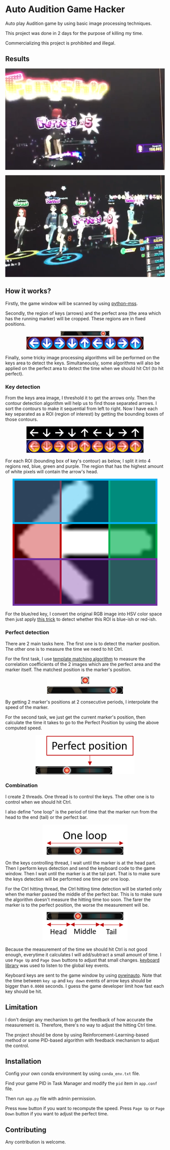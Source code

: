 # Auto Audition Game Hacker

Auto play Audition game by using basic image processing techniques.

This project was done in 2 days for the purpose of killing my time.

Commercializing this project is prohibited and illegal.


## Results

[![Video 1](data/example1.png)](https://github.com/dao-duc-tung/auto-audition/raw/master/data/video1.mp4)

[![Video 2](data/example2.png)](https://github.com/dao-duc-tung/auto-audition/raw/master/data/video2.mp4)


## How it works?

Firstly, the game window will be scanned by using
[python-mss](https://github.com/BoboTiG/python-mss).

Secondly, the region of keys (arrows) and the perfect area
(the area which has the running marker) will be cropped.
These regions are in fixed positions.

<p align="center">
    <img src="data/perfect_bar.png"
        alt="Perfect area" />
    </br>
    <img src="data/keys_area.png" alt="Keys area" />
</p>

Finally, some tricky image processing algorithms will be performed
on the keys area to detect the keys.
Simultaneously, some algorithms will also be applied on the perfect area
to detect the time when we should hit Ctrl (to hit perfect).


### Key detection

From the keys area image, I threshold it to get the arrows only.
Then the contour detection algorithm will help us to find those separated arrows.
I sort the contours to make it sequential from left to right.
Now I have each key separated as a ROI (region of interest)
by getting the bounding boxes of those contours.

<p align="center">
    <img src="data/thresholded_keys.png" alt="Keys area" />
    </br>
    <img src="data/contours.png" alt="Keys area" />
</p>

For each ROI (bounding box of key's contour) as below, I split it into 4 regions
red, blue, green and purple. The region that has the highest amount of white pixels
will contain the arrow's head.

<p align="center">
    <img src="data/keys_detection.png" alt="Keys area" />
</p>

For the blue/red key, I convert the original RGB image into HSV color space then
just apply [this trick](https://docs.opencv.org/trunk/df/d9d/tutorial_py_colorspaces.html)
to detect whether this ROI is blue-ish or red-ish.


### Perfect detection

There are 2 main tasks here. The first one is to detect the marker position.
The other one is to measure the time we need to hit Ctrl.

For the first task, I use [template matching algorithm](https://opencv-python-tutroals.readthedocs.io/en/latest/py_tutorials/py_imgproc/py_template_matching/py_template_matching.html)
to measure the correlation coefficients of the 2 images which are the perfect area
and the marker itself. The matchest position is the marker's position.

<p align="center">
    <img src="data/template_matching.png" alt="Keys area" />
</p>

By getting 2 marker's positions at 2 consecutive periods, I interpolate the speed
of the marker.

For the second task, we just get the current marker's position, then calculate the
time it takes to go to the Perfect Position by using the above computed speed.

<p align="center">
    <img src="data/perfect_position.png" alt="Keys area" />
</p>


### Combination

I create 2 threads. One thread is to control the keys. The other one is
to control when we should hit Ctrl.

I also define "one loop" is the period of time that the marker run from the head
to the end (tail) or the perfect bar.

<p align="center">
    <img src="data/one_loop.png" alt="Keys area" />
</p>

On the keys controlling thread, I wait until the marker is at the head part.
Then I perform keys detection and send the keyboard code to the game window.
Then I wait until the marker is at the tail part. That is to make sure
the keys detection will be performed one time per one loop.

For the Ctrl hitting thread, the Ctrl hitting time detection will be started
only when the marker passed the middle of the perfect bar. This is to make sure
the algorithm doesn't measure the hitting time too soon. The farer
the marker is to the perfect position, the worse the measurement will be.

<p align="center">
    <img src="data/head_middle_tail.png" alt="Keys area" />
</p>

Because the measurement of the time we should hit Ctrl is not good enough,
everytime it calculates I will add/subtract a small amount of time.
I use `Page Up` and `Page Down` buttons to adjust that small changes.
[keyboard library](https://pypi.org/project/keyboard/) was used to listen to
the global key events.

Keyboard keys are sent to the game window
by using [pywinauto](https://pywinauto.readthedocs.io/en/latest/).
Note that the time between `key up` and `key down` events of arrow keys should be
bigger than `0.0008` seconds. I guess the game developer limit how fast each key
should be hit.


## Limitation

I don't design any mechanism to get the feedback of how accurate the measurement is.
Therefore, there's no way to adjust the hitting Ctrl time.

The project should be done by using Reinforcement-Learning-based method or
some PID-based algorithm with feedback mechanism to adjust the control.


## Installation

Config your own conda environment by using `conda_env.txt` file.

Find your game PID in Task Manager and modify the `pid` item in `app.conf` file.

Then run `app.py` file with admin permission.

Press `Home` button if you want to recompute the speed.
Press `Page Up` or `Page Down` button if you want to adjust the perfect time.


## Contributing

Any contribution is welcome.
